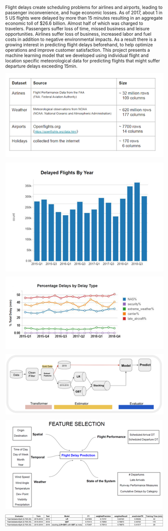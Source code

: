 Flight delays create scheduling problems for airlines and airports, leading to passenger inconvenience, and huge economic losses. 
As of 2017, about 1 in 5 US flights were delayed by more than 15 minutes resulting in an aggregate economic toll of $26.6 billion. Almost half of which was charged to travelers. 
Passengers suffer loss of time, missed business and leisure opportunities. 
Airlines suffer loss of business, increased labor and fuel costs in addition to negative environmental impacts. 
As a result there is a growing interest in predicting flight delays beforehand, to help optimize operations and improve customer satisfaction. 
This project presents a machine learning model that we developed using individual flight and location specific meteorological data for predicting flights that might suffer departure delays exceeding 15min.

![](Code/Images/DataSpecs.png)

![](Code/Images/FlightsByYear.png)

![](Code/Images/DelayByType.png)

![](Code/Images/ModelPipeline.png)

![](Code/Images/FeatureSelection.png)

![](Code/Images/TSV%20results%20on%202019.png)